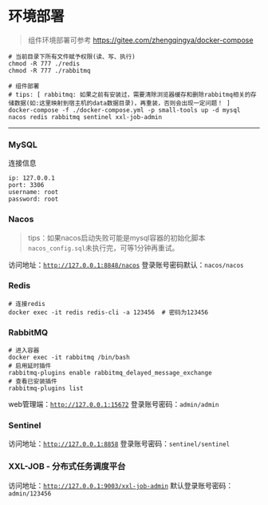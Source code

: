 # 环境部署

> 组件环境部署可参考 https://gitee.com/zhengqingya/docker-compose

```shell
# 当前目录下所有文件赋予权限(读、写、执行)
chmod -R 777 ./redis
chmod -R 777 ./rabbitmq

# 组件部署
# tips: [ rabbitmq: 如果之前有安装过，需要清除浏览器缓存和删除rabbitmq相关的存储数据(如:这里映射到宿主机的data数据目录)，再重装，否则会出现一定问题！ ]
docker-compose -f ./docker-compose.yml -p small-tools up -d mysql nacos redis rabbitmq sentinel xxl-job-admin
```

---

### MySQL

连接信息

```shell
ip: 127.0.0.1
port: 3306
username: root
password: root
```

### Nacos

> tips：如果nacos启动失败可能是mysql容器的初始化脚本`nacos_config.sql`未执行完，可等1分钟再重试。

访问地址：[`http://127.0.0.1:8848/nacos`](http://127.0.0.1:8848/nacos)
登录账号密码默认：`nacos/nacos`

### Redis

```shell
# 连接redis
docker exec -it redis redis-cli -a 123456  # 密码为123456
```

### RabbitMQ

```shell
# 进入容器
docker exec -it rabbitmq /bin/bash
# 启用延时插件
rabbitmq-plugins enable rabbitmq_delayed_message_exchange
# 查看已安装插件
rabbitmq-plugins list
```

web管理端：[`http://127.0.0.1:15672`](http://127.0.0.1:15672)
登录账号密码：`admin/admin`

### Sentinel

访问地址：[`http://127.0.0.1:8858`](http://127.0.0.1:8858)
登录账号密码：`sentinel/sentinel`

### XXL-JOB - 分布式任务调度平台

访问地址：[`http://127.0.0.1:9003/xxl-job-admin`](http://127.0.0.1:9003/xxl-job-admin)
默认登录账号密码：`admin/123456`
